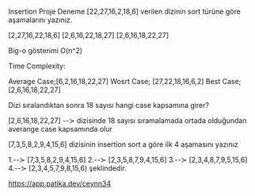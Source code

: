 Insertion Proje Deneme
[22,27,16,2,18,6] verilen dizinin sort türüne göre aşamalarını yazınız.

[2,27,16,22,18,6]
[2,6,16,22,18,27]
[2,6,16,18,22,27]

Big-o gösterimi
O(n^2)

Time Complexity:

Average Case;[6,2,16,18,22,27]
Wosrt Case;  [27,22,18,16,6,2]
Best Case;   [2,6,16,18,22,27]

Dizi sıralandıktan sonra 18 sayısı hangi case kapsamına girer?

[2,6,16,18,22,27] --≻ dizisinde 18 sayısı sıramalamada ortada olduğundan averange case kapsamında olur


[7,3,5,8,2,9,4,15,6] dizisinin insertion sort a göre ilk 4 aşamasını yazınız

1.--≻ [7,3,5,8,2,9,4,15,6]
2.--≻ [2,3,5,8,7,9,4,15,6]
3.--≻ [2,3,4,8,7,9,5,15,6]
4.--≻ [2,3,4,5,7,9,8,15,6) şeklindedir.

https://app.patika.dev/ceynn34
